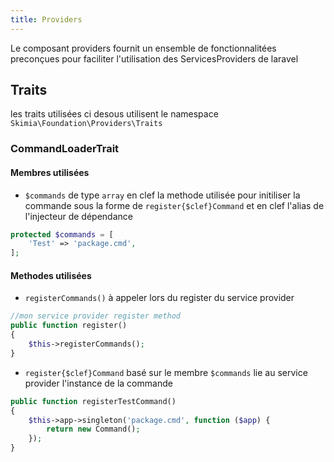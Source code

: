 ```yaml
---
title: Providers
---
```

Le composant providers fournit un ensemble de fonctionnalitées preconçues pour faciliter l'utilisation des ServicesProviders de laravel

## Traits

les traits utilisées ci desous utilisent le namespace `Skimia\Foundation\Providers\Traits`

### CommandLoaderTrait


#### Membres utilisées

* `$commands` de type `array` en clef la methode utilisée pour initiliser la commande sous la forme de `register{$clef}Command` et en clef l'alias de l'injecteur de dépendance

```php
protected $commands = [
    'Test' => 'package.cmd',
];
```

#### Methodes utilisées

* `registerCommands()` à appeler lors du register du service provider

```php
//mon service provider register method
public function register()
{
    $this->registerCommands();
}
```

* `register{$clef}Command` basé sur le membre `$commands` lie au service provider l'instance de la commande

```php
public function registerTestCommand()
{
    $this->app->singleton('package.cmd', function ($app) {
        return new Command();
    });
}
```